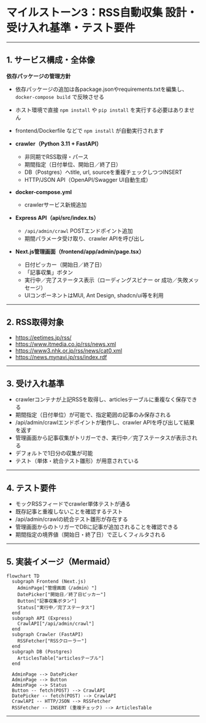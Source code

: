 # マイルストーン3：RSS自動収集 設計・受け入れ基準・テスト要件

---

## 1. サービス構成・全体像

**依存パッケージの管理方針**
- 依存パッケージの追加は各package.jsonやrequirements.txtを編集し、`docker-compose build` で反映させる
- ホスト環境で直接 `npm install` や `pip install` を実行する必要はありません
- frontend/Dockerfile などで `npm install` が自動実行されます

- **crawler（Python 3.11 + FastAPI）**  
  - 非同期でRSS取得・パース  
  - 期間指定（日付単位、開始日／終了日）  
  - DB（Postgres）へtitle, url, sourceを重複チェックしつつINSERT  
  - HTTP/JSON API（OpenAPI/Swagger UI自動生成）

- **docker-compose.yml**  
  - crawlerサービス新規追加

- **Express API（api/src/index.ts）**  
  - `/api/admin/crawl` POSTエンドポイント追加  
  - 期間パラメータ受け取り、crawler APIを呼び出し

- **Next.js管理画面（frontend/app/admin/page.tsx）**  
  - 日付ピッカー（開始日／終了日）  
  - 「記事収集」ボタン  
  - 実行中／完了ステータス表示（ローディングスピナー or 成功／失敗メッセージ）  
  - UIコンポーネントはMUI, Ant Design, shadcn/ui等を利用

---

## 2. RSS取得対象

- https://eetimes.jp/rss/
- https://www.itmedia.co.jp/rss/news.xml
- https://www3.nhk.or.jp/rss/news/cat0.xml
- https://news.mynavi.jp/rss/index.rdf

---

## 3. 受け入れ基準

- crawlerコンテナが上記RSSを取得し、articlesテーブルに重複なく保存できる
- 期間指定（日付単位）が可能で、指定範囲の記事のみ保存される
- /api/admin/crawlエンドポイントが動作し、crawler APIを呼び出して結果を返す
- 管理画面から記事収集がトリガーでき、実行中／完了ステータスが表示される
- デフォルトで1日分の収集が可能
- テスト（単体・統合テスト雛形）が用意されている

---

## 4. テスト要件

- モックRSSフィードでcrawler単体テストが通る
- 既存記事と重複しないことを確認するテスト
- /api/admin/crawlの統合テスト雛形が存在する
- 管理画面からのトリガーでDBに記事が追加されることを確認できる
- 期間指定の境界値（開始日・終了日）で正しくフィルタされる

---

## 5. 実装イメージ（Mermaid）

```mermaid
flowchart TD
  subgraph Frontend (Next.js)
    AdminPage["管理画面（/admin）"]
    DatePicker["開始日／終了日ピッカー"]
    Button["記事収集ボタン"]
    Status["実行中／完了ステータス"]
  end
  subgraph API (Express)
    CrawlAPI["/api/admin/crawl"]
  end
  subgraph Crawler (FastAPI)
    RSSFetcher["RSSクローラー"]
  end
  subgraph DB (Postgres)
    ArticlesTable["articlesテーブル"]
  end

  AdminPage --> DatePicker
  AdminPage --> Button
  AdminPage --> Status
  Button -- fetch(POST) --> CrawlAPI
  DatePicker -- fetch(POST) --> CrawlAPI
  CrawlAPI -- HTTP/JSON --> RSSFetcher
  RSSFetcher -- INSERT (重複チェック) --> ArticlesTable
```

---